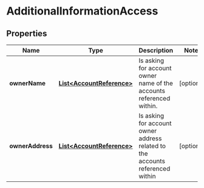 # AdditionalInformationAccess

## Properties
Name | Type | Description | Notes
------------ | ------------- | ------------- | -------------
**ownerName** | [**List&lt;AccountReference&gt;**](AccountReference.md) | Is asking for account owner name of the accounts referenced within.  |  [optional]
**ownerAddress** | [**List&lt;AccountReference&gt;**](AccountReference.md) | Is asking for account owner address related to the accounts referenced within  |  [optional]
